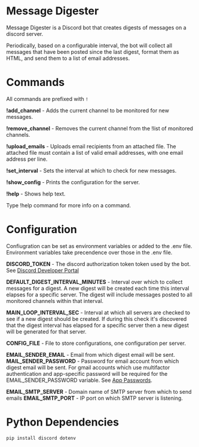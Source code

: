 Message Digester
================
Message Digester is a Discord bot that creates digests of messages on a discord server.

Periodically, based on a configurable interval, the bot will collect all messages that have been posted since the last digest, format them as HTML, and send them to a list of email addresses.

# Commands
All commands are prefixed with `!`

**!add_channel** - Adds the current channel to be monitored for new messages.

**!remove_channel** - Removes the current channel from the !list of monitored channels.

**!upload_emails** - Uploads email recipients from an attached file. The attached file must contain a list of valid email addresses, with one email address per line.

**!set_interval** - Sets the interval at which to check for new messages.

**!show_config** - Prints the configuration for the server.

**!help** - Shows help text.

Type !help command for more info on a command.

# Configuration

Confiugration can be set as environment variables or added to the .env file.  Environment variables take precendence over those in the .env file.

**DISCORD_TOKEN** - The discord authorization token token used by the bot. See [Discord Developer Portal](https://discord.com/developers/applications)

**DEFAULT_DIGEST_INTERVAL_MINUTES** - Interval over which to collect messages for a digest.  A new digest will be created each time this interval elapses for a specific server.  The digest will include messages posted to all monitored channels within that interval.

**MAIN_LOOP_INTERVAL_SEC** - Interval at which all servers are checked to see if a new digest should be created.  If during this check it's discovered that the digest interval has elapsed for a specific server then a new digest will be generated for that server.

**CONFIG_FILE** - File to store configurations, one configuration per server.

**EMAIL_SENDER_EMAIL** - Email from which digest email will be sent.
**MAIL_SENDER_PASSWORD** - Password for email account from which digest email will be sent. For gmail accounts which use multifactor authentication and app-specific password will be required for the EMAIL_SENDER_PASSWORD variable.  See [App Passwords](https://support.google.com/accounts/answer/185833).

**EMAIL_SMTP_SERVER** - Domain name of SMTP server from which to send emails
**EMAIL_SMTP_PORT** - IP port on which SMTP server is listening.

Python Dependencies
===================

```sh
pip install discord dotenv
```
